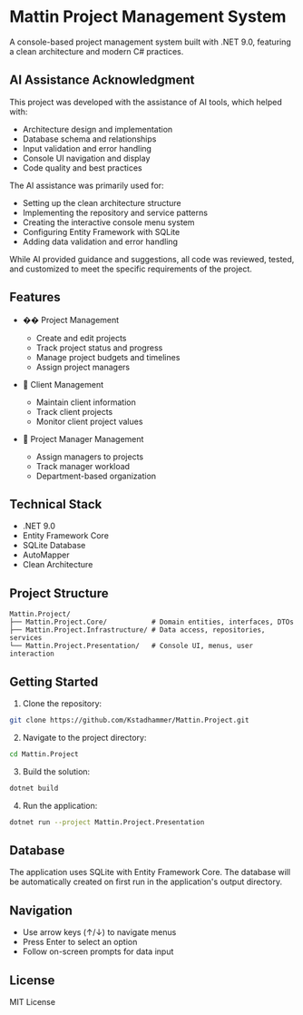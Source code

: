 # Mattin Project Management System

A console-based project management system built with .NET 9.0, featuring a clean architecture and modern C# practices.

## AI Assistance Acknowledgment

This project was developed with the assistance of AI tools, which helped with:
- Architecture design and implementation
- Database schema and relationships
- Input validation and error handling
- Console UI navigation and display
- Code quality and best practices

The AI assistance was primarily used for:
- Setting up the clean architecture structure
- Implementing the repository and service patterns
- Creating the interactive console menu system
- Configuring Entity Framework with SQLite
- Adding data validation and error handling

While AI provided guidance and suggestions, all code was reviewed, tested, and customized to meet the specific requirements of the project.

## Features

- �� Project Management
  - Create and edit projects
  - Track project status and progress
  - Manage project budgets and timelines
  - Assign project managers

- 👥 Client Management
  - Maintain client information
  - Track client projects
  - Monitor client project values

- 👤 Project Manager Management
  - Assign managers to projects
  - Track manager workload
  - Department-based organization

## Technical Stack

- .NET 9.0
- Entity Framework Core
- SQLite Database
- AutoMapper
- Clean Architecture

## Project Structure

```
Mattin.Project/
├── Mattin.Project.Core/           # Domain entities, interfaces, DTOs
├── Mattin.Project.Infrastructure/ # Data access, repositories, services
└── Mattin.Project.Presentation/   # Console UI, menus, user interaction
```

## Getting Started

1. Clone the repository:
```bash
git clone https://github.com/Kstadhammer/Mattin.Project.git
```

2. Navigate to the project directory:
```bash
cd Mattin.Project
```

3. Build the solution:
```bash
dotnet build
```

4. Run the application:
```bash
dotnet run --project Mattin.Project.Presentation
```

## Database

The application uses SQLite with Entity Framework Core. The database will be automatically created on first run in the application's output directory.

## Navigation

- Use arrow keys (↑/↓) to navigate menus
- Press Enter to select an option
- Follow on-screen prompts for data input

## License

MIT License 